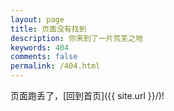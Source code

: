 ```yaml
---
layout: page
title: 页面没有找到
description: 你来到了一片荒芜之地
keywords: 404
comments: false
permalink: /404.html
---
```


页面跑丢了，[回到首页]({{ site.url }}/)!
